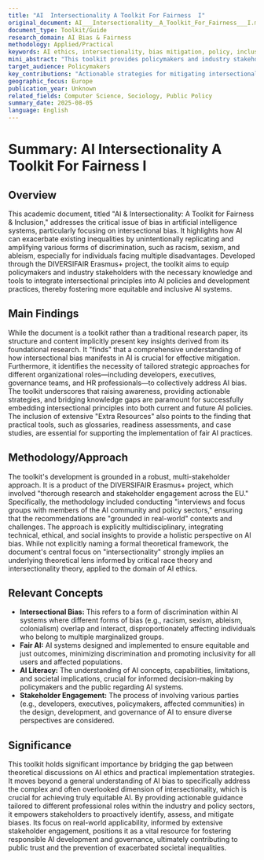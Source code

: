 ```yaml
---
title: "AI  Intersectionality A Toolkit For Fairness  I"
original_document: AI___Intersectionality__A_Toolkit_For_Fairness___I.md
document_type: Toolkit/Guide
research_domain: AI Bias & Fairness
methodology: Applied/Practical
keywords: AI ethics, intersectionality, bias mitigation, policy, inclusion
mini_abstract: "This toolkit provides policymakers and industry stakeholders with knowledge and tools to address intersectional bias in AI, fostering fairness and inclusion."
target_audience: Policymakers
key_contributions: "Actionable strategies for mitigating intersectional AI bias"
geographic_focus: Europe
publication_year: Unknown
related_fields: Computer Science, Sociology, Public Policy
summary_date: 2025-08-05
language: English
---
```


# Summary: AI  Intersectionality A Toolkit For Fairness  I

## Overview
This academic document, titled "AI & Intersectionality: A Toolkit for Fairness & Inclusion," addresses the critical issue of bias in artificial intelligence systems, particularly focusing on intersectional bias. It highlights how AI can exacerbate existing inequalities by unintentionally replicating and amplifying various forms of discrimination, such as racism, sexism, and ableism, especially for individuals facing multiple disadvantages. Developed through the DIVERSIFAIR Erasmus+ project, the toolkit aims to equip policymakers and industry stakeholders with the necessary knowledge and tools to integrate intersectional principles into AI policies and development practices, thereby fostering more equitable and inclusive AI systems.

## Main Findings
While the document is a toolkit rather than a traditional research paper, its structure and content implicitly present key insights derived from its foundational research. It "finds" that a comprehensive understanding of how intersectional bias manifests in AI is crucial for effective mitigation. Furthermore, it identifies the necessity of tailored strategic approaches for different organizational roles—including developers, executives, governance teams, and HR professionals—to collectively address AI bias. The toolkit underscores that raising awareness, providing actionable strategies, and bridging knowledge gaps are paramount for successfully embedding intersectional principles into both current and future AI policies. The inclusion of extensive "Extra Resources" also points to the finding that practical tools, such as glossaries, readiness assessments, and case studies, are essential for supporting the implementation of fair AI practices.

## Methodology/Approach
The toolkit's development is grounded in a robust, multi-stakeholder approach. It is a product of the DIVERSIFAIR Erasmus+ project, which involved "thorough research and stakeholder engagement across the EU." Specifically, the methodology included conducting "interviews and focus groups with members of the AI community and policy sectors," ensuring that the recommendations are "grounded in real-world" contexts and challenges. The approach is explicitly multidisciplinary, integrating technical, ethical, and social insights to provide a holistic perspective on AI bias. While not explicitly naming a formal theoretical framework, the document's central focus on "intersectionality" strongly implies an underlying theoretical lens informed by critical race theory and intersectionality theory, applied to the domain of AI ethics.

## Relevant Concepts
*   **Intersectional Bias:** This refers to a form of discrimination within AI systems where different forms of bias (e.g., racism, sexism, ableism, colonialism) overlap and interact, disproportionately affecting individuals who belong to multiple marginalized groups.
*   **Fair AI:** AI systems designed and implemented to ensure equitable and just outcomes, minimizing discrimination and promoting inclusivity for all users and affected populations.
*   **AI Literacy:** The understanding of AI concepts, capabilities, limitations, and societal implications, crucial for informed decision-making by policymakers and the public regarding AI systems.
*   **Stakeholder Engagement:** The process of involving various parties (e.g., developers, executives, policymakers, affected communities) in the design, development, and governance of AI to ensure diverse perspectives are considered.

## Significance
This toolkit holds significant importance by bridging the gap between theoretical discussions on AI ethics and practical implementation strategies. It moves beyond a general understanding of AI bias to specifically address the complex and often overlooked dimension of intersectionality, which is crucial for achieving truly equitable AI. By providing actionable guidance tailored to different professional roles within the industry and policy sectors, it empowers stakeholders to proactively identify, assess, and mitigate biases. Its focus on real-world applicability, informed by extensive stakeholder engagement, positions it as a vital resource for fostering responsible AI development and governance, ultimately contributing to public trust and the prevention of exacerbated societal inequalities.
